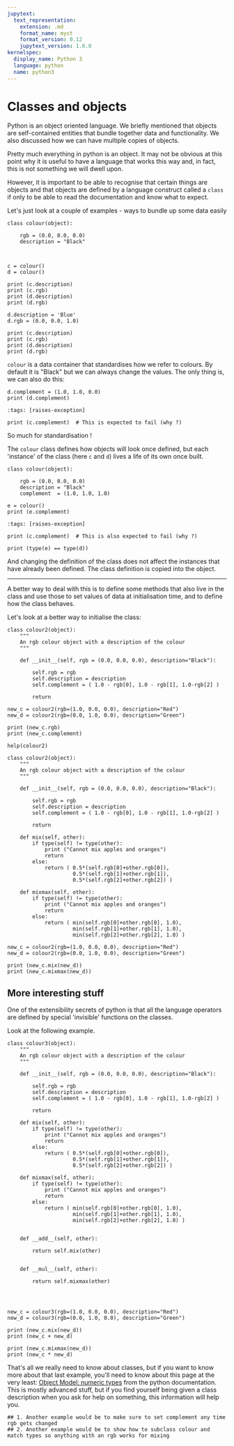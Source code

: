 ```yaml
---
jupytext:
  text_representation:
    extension: .md
    format_name: myst
    format_version: 0.12
    jupytext_version: 1.6.0
kernelspec:
  display_name: Python 3
  language: python
  name: python3
---
```


# Classes and objects

Python is an object oriented language. We briefly mentioned that objects are self-contained entities that bundle together data and functionality. We also discussed how we can have multiple copies of objects.

Pretty much everything in python is an object. It may not be obvious at this point why it is useful to have a language that works this way and, in fact, this is not something we will dwell upon.

However, it is important to be able to recognise that certain things are objects and that objects are defined by a language construct called a `class` if only to be able to read the documentation and know what to expect.

Let's just look at a couple of examples - ways to bundle up some data easily


```{code-cell} ipython3
class colour(object):
    
    rgb = (0.0, 0.0, 0.0)
    description = "Black"
    
    
```

```{code-cell} ipython3
c = colour()
d = colour()
```

```{code-cell} ipython3
print (c.description)
print (c.rgb)
print (d.description)
print (d.rgb)
```

```{code-cell} ipython3
d.description = 'Blue'
d.rgb = (0.0, 0.0, 1.0)
```

```{code-cell} ipython3
print (c.description)
print (c.rgb)
print (d.description)
print (d.rgb)
```

`colour` is a data container that standardises how we refer to colours. By default it is "Black" but we can always change the values. The only thing is, we can also do this:

```{code-cell} ipython3
d.complement = (1.0, 1.0, 0.0)
print (d.complement)
```

```{code-cell} ipython3
:tags: [raises-exception]

print (c.complement)  # This is expected to fail (why ?)
```

So much for standardisation ! 

The `colour` class defines how objects will look once defined, but each 'instance' of the class (here `c` and `d`) lives a life of its own once built.

```{code-cell} ipython3
class colour(object):
    
    rgb = (0.0, 0.0, 0.0)
    description = "Black"
    complement  = (1.0, 1.0, 1.0)
    
e = colour()
print (e.complement)
```

```{code-cell} ipython3
:tags: [raises-exception]

print (c.complement)  # This is also expected to fail (why ?)
```

```{code-cell} ipython3
print (type(e) == type(d))
```

And changing the definition of the class does not affect the instances that have already been defined. The class definition is copied into the object. 

---

A better way to deal with this is to define some methods that also live in the class and use those to set values of data at initialisation time, and to define how the class behaves.

Let's look at a better way to initialise the class:

```{code-cell} ipython3
class colour2(object):   
    """
    An rgb colour object with a description of the colour 
    """
    
    def __init__(self, rgb = (0.0, 0.0, 0.0), description="Black"):
        
        self.rgb = rgb
        self.description = description
        self.complement = ( 1.0 - rgb[0], 1.0 - rgb[1], 1.0-rgb[2] )
        
        return

new_c = colour2(rgb=(1.0, 0.0, 0.0), description="Red")
new_d = colour2(rgb=(0.0, 1.0, 0.0), description="Green")

print (new_c.rgb)
print (new_c.complement)

```

```{code-cell} ipython3
help(colour2)
```

```{code-cell} ipython3
class colour2(object):   
    """
    An rgb colour object with a description of the colour 
    """
    
    def __init__(self, rgb = (0.0, 0.0, 0.0), description="Black"):
        
        self.rgb = rgb
        self.description = description
        self.complement = ( 1.0 - rgb[0], 1.0 - rgb[1], 1.0-rgb[2] )
        
        return

    def mix(self, other):
        if type(self) != type(other):
            print ("Cannot mix apples and oranges")
            return
        else:
            return ( 0.5*(self.rgb[0]+other.rgb[0]),
                     0.5*(self.rgb[1]+other.rgb[1]),
                     0.5*(self.rgb[2]+other.rgb[2]) )
        
    def mixmax(self, other):
        if type(self) != type(other):
            print ("Cannot mix apples and oranges")
            return
        else:
            return ( min(self.rgb[0]+other.rgb[0], 1.0),
                     min(self.rgb[1]+other.rgb[1], 1.0),
                     min(self.rgb[2]+other.rgb[2], 1.0) )

```

```{code-cell} ipython3
new_c = colour2(rgb=(1.0, 0.0, 0.0), description="Red")
new_d = colour2(rgb=(0.0, 1.0, 0.0), description="Green")
```

```{code-cell} ipython3
print (new_c.mix(new_d))
print (new_c.mixmax(new_d))
```

## More interesting stuff

One of the extensibility secrets of python is that all the language operators are defined by special 'invisible' functions on the classes. 

Look at the following example. 

```{code-cell} ipython3
class colour3(object):   
    """
    An rgb colour object with a description of the colour 
    """
    
    def __init__(self, rgb = (0.0, 0.0, 0.0), description="Black"):
        
        self.rgb = rgb
        self.description = description
        self.complement = ( 1.0 - rgb[0], 1.0 - rgb[1], 1.0-rgb[2] )
        
        return

    def mix(self, other):
        if type(self) != type(other):
            print ("Cannot mix apples and oranges")
            return
        else:
            return ( 0.5*(self.rgb[0]+other.rgb[0]),
                     0.5*(self.rgb[1]+other.rgb[1]),
                     0.5*(self.rgb[2]+other.rgb[2]) )
        
    def mixmax(self, other):
        if type(self) != type(other):
            print ("Cannot mix apples and oranges")
            return
        else:
            return ( min(self.rgb[0]+other.rgb[0], 1.0),
                     min(self.rgb[1]+other.rgb[1], 1.0),
                     min(self.rgb[2]+other.rgb[2], 1.0) )

        
    def __add__(self, other):
        
        return self.mix(other)


    def __mul__(self, other):
        
        return self.mixmax(other)



    
new_c = colour3(rgb=(1.0, 0.0, 0.0), description="Red")
new_d = colour3(rgb=(0.0, 1.0, 0.0), description="Green")
```

```{code-cell} ipython3
print (new_c.mix(new_d))
print (new_c + new_d)

print (new_c.mixmax(new_d))
print (new_c * new_d)
```

That's all we really need to know about classes, but if you want to know more about that last example, you'll need to know about this page at the very least: [Object Model: numeric types](https://docs.python.org/2/reference/datamodel.html#emulating-numeric-types) from the python documentation. This is mostly advanced stuff, but if you find yourself being given a class description when you ask for help on something, this information will help you.

```{code-cell} ipython3
## 1. Another example would be to make sure to set complement any time rgb gets changed
## 2. Another example would be to show how to subclass colour and match types so anything with an rgb works for mixing
```
